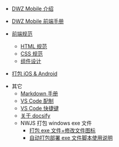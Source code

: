 - [DWZ Mobile 介绍](README.md)

- [DWZ Mobile 前端手册](doc/h5/dwz_manual.md)

- [前端规范](doc/h5/specification/web_specification.md)

  - [HTML 规范](doc/h5/specification/HTML.md)
  - [CSS 规范](doc/h5/specification/CSS.md)
  - [组件设计](doc/h5/widget/widget.md)

- [打包 iOS & Android](doc/apicloud/package.md)

<!--
- [案例视频展示](doc/video/ppt.md)
-->

- 其它
  - [Markdown 手册](doc/other/markdown.md)
  - [VS Code 配制](doc/vscode/settings.md)
  - [VS Code 快捷键](doc/vscode/keyboard.md)
  - [关于 docsify](doc/other/docsify.md)
  - NWJS 打包 windows exe 文件
    - [打包 exe 文件+修改文件图标](doc/nwjs/usage.md)
    - [自动打包部署 exe 文件脚本使用说明](doc/nwjs/package.md)
